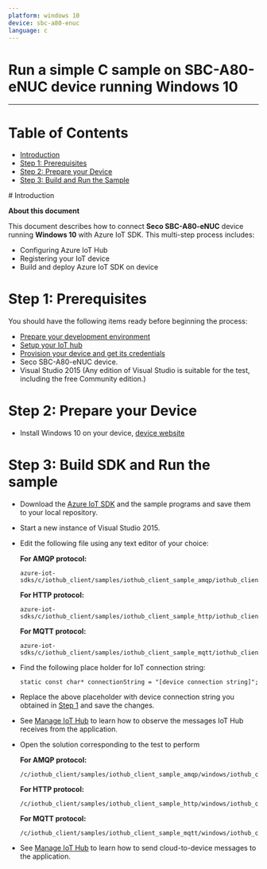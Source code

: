 ```yaml
---
platform: windows 10
device: sbc-a80-enuc
language: c
---
```


Run a simple C sample on SBC-A80-eNUC device running Windows 10
===
---

# Table of Contents

-   [Introduction](#Introduction)
-   [Step 1: Prerequisites](#Prerequisites)
-   [Step 2: Prepare your Device](#PrepareDevice)
-   [Step 3: Build and Run the Sample](#Build)

<a name="Introduction"/>
# Introduction

**About this document**

This document describes how to connect **Seco SBC-A80-eNUC** device running **Windows 10** with Azure IoT SDK. This multi-step process includes:
-   Configuring Azure IoT Hub
-   Registering your IoT device
-   Build and deploy Azure IoT SDK on device

<a name="Prerequisites"></a>
# Step 1: Prerequisites

You should have the following items ready before beginning the process:

-   [Prepare your development environment][setup-devbox-windows]
-   [Setup your IoT hub][lnk-setup-iot-hub]
-   [Provision your device and get its credentials][lnk-manage-iot-hub]
-   Seco SBC-A80-eNUC device.
-   Visual Studio 2015 (Any edition of Visual Studio is suitable for the test, including the free Community edition.)

<a name="PrepareDevice"></a>
# Step 2: Prepare your Device

-   Install Windows 10 on your device, [device website](http://www.seco.com/prods/it/category/single-board-computer/sbc-a80-enuc.html)

<a name="Build"></a>
# Step 3: Build SDK and Run the sample

-   Download the [Azure IoT SDK](https://github.com/Azure/azure-iot-sdks) and the sample programs and save them to your local repository.

-   Start a new instance of Visual Studio 2015.

-   Edit the following file using any text editor of your choice:
  
    **For AMQP protocol:**

        azure-iot-sdks/c/iothub_client/samples/iothub_client_sample_amqp/iothub_client_sample_amqp.c
  
    **For HTTP protocol:**

        azure-iot-sdks/c/iothub_client/samples/iothub_client_sample_http/iothub_client_sample_http.c
	
    **For MQTT protocol:**
		
        azure-iot-sdks/c/iothub_client/samples/iothub_client_sample_mqtt/iothub_client_sample_mqtt.c

-   Find the following place holder for IoT connection string:

        static const char* connectionString = "[device connection string]";

-   Replace the above placeholder with device connection string you obtained in [Step 1](#Prerequisites) and save the changes.

-   See [Manage IoT Hub][lnk-manage-iot-hub] to learn how to observe the messages IoT Hub receives from the application.

-   Open the solution corresponding to the test to perform

    **For AMQP protocol:**

        /c/iothub_client/samples/iothub_client_sample_amqp/windows/iothub_client_sample_amqp.sln
  
    **For HTTP protocol:**

        /c/iothub_client/samples/iothub_client_sample_http/windows/iothub_client_sample_http.sln
	
    **For MQTT protocol:**
		
        /c/iothub_client/samples/iothub_client_sample_mqtt/windows/iothub_client_sample_mqtt.sln

-   See [Manage IoT Hub][lnk-manage-iot-hub] to learn how to send cloud-to-device messages to the application.

[setup-devbox-windows]: https://github.com/Azure/azure-iot-sdks/blob/master/c/doc/devbox_setup.md
[lnk-setup-iot-hub]: ../../setup_iothub.md
[lnk-manage-iot-hub]: ../../manage_iot_hub.md
